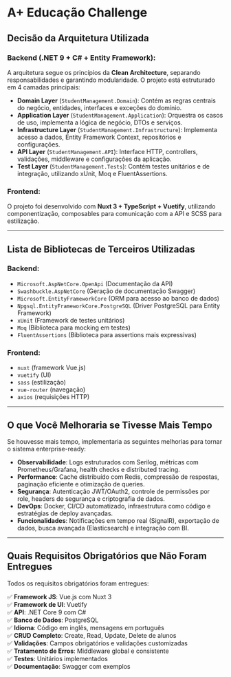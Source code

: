 # A+ Educação Challenge

## Decisão da Arquitetura Utilizada

### Backend (.NET 9 + C# + Entity Framework):

A arquitetura segue os princípios da **Clean Architecture**, separando responsabilidades e garantindo modularidade. O projeto está estruturado em 4 camadas principais:

- **Domain Layer** (`StudentManagement.Domain`): Contém as regras centrais do negócio, entidades, interfaces e exceções do domínio.
- **Application Layer** (`StudentManagement.Application`): Orquestra os casos de uso, implementa a lógica de negócio, DTOs e serviços.
- **Infrastructure Layer** (`StudentManagement.Infrastructure`): Implementa acesso a dados, Entity Framework Context, repositórios e configurações.
- **API Layer** (`StudentManagement.API`): Interface HTTP, controllers, validações, middleware e configurações da aplicação.
- **Test Layer** (`StudentManagement.Tests`): Contém testes unitários e de integração, utilizando xUnit, Moq e FluentAssertions.

### Frontend:

O projeto foi desenvolvido com **Nuxt 3 + TypeScript + Vuetify**, utilizando componentização, composables para comunicação com a API e SCSS para estilização.

---

## Lista de Bibliotecas de Terceiros Utilizadas

### Backend:
- `Microsoft.AspNetCore.OpenApi` (Documentação da API)
- `Swashbuckle.AspNetCore` (Geração de documentação Swagger)
- `Microsoft.EntityFrameworkCore` (ORM para acesso ao banco de dados)
- `Npgsql.EntityFrameworkCore.PostgreSQL` (Driver PostgreSQL para Entity Framework)
- `xUnit` (Framework de testes unitários)
- `Moq` (Biblioteca para mocking em testes)
- `FluentAssertions` (Biblioteca para assertions mais expressivas)

### Frontend:
- `nuxt` (framework Vue.js)
- `vuetify` (UI)
- `sass` (estilização)
- `vue-router` (navegação)
- `axios` (requisições HTTP)

---

## O que Você Melhoraria se Tivesse Mais Tempo

Se houvesse mais tempo, implementaria as seguintes melhorias para tornar o sistema enterprise-ready:

- **Observabilidade**: Logs estruturados com Serilog, métricas com Prometheus/Grafana, health checks e distributed tracing.
- **Performance**: Cache distribuído com Redis, compressão de respostas, paginação eficiente e otimização de queries.
- **Segurança**: Autenticação JWT/OAuth2, controle de permissões por role, headers de segurança e criptografia de dados.
- **DevOps**: Docker, CI/CD automatizado, infraestrutura como código e estratégias de deploy avançadas.
- **Funcionalidades**: Notificações em tempo real (SignalR), exportação de dados, busca avançada (Elasticsearch) e integração com BI.

---

## Quais Requisitos Obrigatórios que Não Foram Entregues

Todos os requisitos obrigatórios foram entregues:

✅ **Framework JS**: Vue.js com Nuxt 3  
✅ **Framework de UI**: Vuetify  
✅ **API**: .NET Core 9 com C#  
✅ **Banco de Dados**: PostgreSQL  
✅ **Idioma**: Código em inglês, mensagens em português  
✅ **CRUD Completo**: Create, Read, Update, Delete de alunos  
✅ **Validações**: Campos obrigatórios e validações customizadas  
✅ **Tratamento de Erros**: Middleware global e consistente  
✅ **Testes**: Unitários implementados  
✅ **Documentação**: Swagger com exemplos 